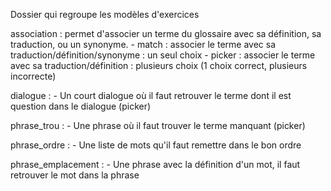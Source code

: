 Dossier qui regroupe les modèles d'exercices

association :
    permet d'associer un terme du glossaire avec sa définition, sa traduction, ou un synonyme.
        - match : associer le terme avec sa traduction/définition/synonyme : un seul choix
        - picker : associer le terme avec sa traduction/définition : plusieurs choix (1 choix correct, plusieurs incorrecte)

dialogue :
    - Un court dialogue où il faut retrouver le terme dont il est question dans le dialogue (picker)

phrase_trou :
    - Une phrase où il faut trouver le terme manquant (picker)

phrase_ordre :
    - Une liste de mots qu'il faut remettre dans le bon ordre

phrase_emplacement :
    - Une phrase avec la définition d'un mot, il faut retrouver le mot dans la phrase
    